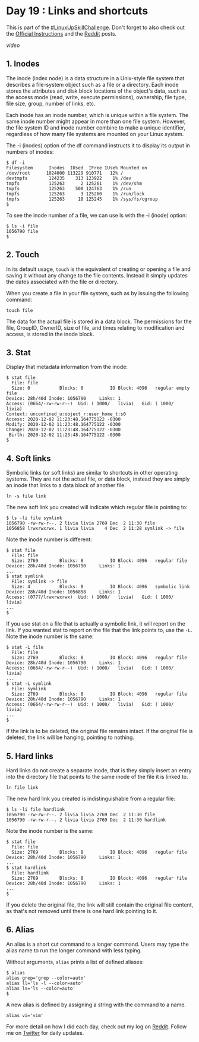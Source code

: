 # Day 19 : Links and shortcuts

This is part of the [#LinuxUpSkillChallenge](../challenges/linux-upskill.html). Don't forget to also check out the [Official Instructions](https://github.com/snori74/linuxupskillchallenge/blob/master/19.md) and the [Reddit](https://www.reddit.com/r/linuxupskillchallenge/) posts.

*video*

## 1. **Inodes**

The inode (index node) is a data structure in a Unix-style file system that describes a file-system object such as a file or a directory. Each inode stores the attributes and disk block locations of the object's data, such as the access mode (read, write, execute permissions), ownership, file type, file size, group, number of links, etc.

Each inode has an inode number, which is unique within a file system. The same inode number might appear in more than one file system. However, the file system ID and inode number combine to make a unique identifier, regardless of how many file systems are mounted on your Linux system.

The -i (inodes) option of the df command instructs it to display its output in numbers of inodes:

```
$ df -i
Filesystem      Inodes  IUsed  IFree IUse% Mounted on
/dev/root      1024000 113229 910771   12% /
devtmpfs        124235    313 123922    1% /dev
tmpfs           125263      2 125261    1% /dev/shm
tmpfs           125263    500 124763    1% /run
tmpfs           125263      3 125260    1% /run/lock
tmpfs           125263     18 125245    1% /sys/fs/cgroup
$
```

To see the inode number of a file, we can use ls with the -i (inode) option:

```
$ ls -i file
1056790 file
$
```

## 2. **Touch**

In its default usage, ```touch``` is the equivalent of creating or opening a file and saving it without any change to the file contents. Instead it simply updates the dates associated with the file or directory.

When you create a file in your file system, such as by issuing the following command:

```
touch file
```

The data for the actual file is stored in a data block. The permissions for the file, GroupID, OwnerID, size of file, and times relating to modification and access, is stored in the inode block.

## 3. **Stat**

Display that metadata information from the inode:

```
$ stat file
  File: file
  Size: 0         	Blocks: 0          IO Block: 4096   regular empty file
Device: 28h/40d	Inode: 1056790     Links: 1
Access: (0664/-rw-rw-r--)  Uid: ( 1000/   livia)   Gid: ( 1000/   livia)
Context: unconfined_u:object_r:user_home_t:s0
Access: 2020-12-02 11:23:48.164775122 -0300
Modify: 2020-12-02 11:23:48.164775122 -0300
Change: 2020-12-02 11:23:48.164775122 -0300
 Birth: 2020-12-02 11:23:48.164775122 -0300
$
```

## 4. **Soft links**

Symbolic links (or soft links) are similar to shortcuts in other operating systems. They are not the actual file, or data block, instead they are simply an inode that links to a data block of another file.

```
ln -s file link
```

The new soft link you created will indicate which regular file is pointing to:

```
$ ls -li file symlink
1056790 -rw-rw-r--. 2 livia livia 2769 Dec  2 11:30 file
1056858 lrwxrwxrwx. 1 livia livia    4 Dec  2 11:28 symlink -> file
```

Note the inode number is different:

```
$ stat file
  File: file
  Size: 2769      	Blocks: 8          IO Block: 4096   regular file
Device: 28h/40d	Inode: 1056790     Links: 1
...
$ stat symlink
  File: symlink -> file
  Size: 4         	Blocks: 8          IO Block: 4096   symbolic link
Device: 28h/40d	Inode: 1056858     Links: 1
Access: (0777/lrwxrwxrwx)  Uid: ( 1000/   livia)   Gid: ( 1000/   livia)
...
$
```

If you use stat on a file that is actually a symbolic link, it will report on the link. If you wanted stat to report on the file that the link points to, use the ```-L```. Note the inode number is the same:

```
$ stat -L file
  File: file
  Size: 2769      	Blocks: 8          IO Block: 4096   regular file
Device: 28h/40d	Inode: 1056790     Links: 1
Access: (0664/-rw-rw-r--)  Uid: ( 1000/   livia)   Gid: ( 1000/   livia)
...
$ stat -L symlink
  File: symlink
  Size: 2769      	Blocks: 8          IO Block: 4096   regular file
Device: 28h/40d	Inode: 1056790     Links: 1
Access: (0664/-rw-rw-r--)  Uid: ( 1000/   livia)   Gid: ( 1000/   livia)
...
$
```

If the link is to be deleted, the original file remains intact. If the original file is deleted, the link will be hanging, pointing to nothing.

## 5. **Hard links**

Hard links do not create a separate inode, that is they simply insert an entry into the directory file that points to the same inode of the file it is linked to.

```
ln file link
```

The new hard link you created is indistinguishable from a regular file:

```
$ ls -li file hardlink
1056790 -rw-rw-r--. 2 livia livia 2769 Dec  2 11:30 file
1056790 -rw-rw-r--. 2 livia livia 2769 Dec  2 11:30 hardlink
```

Note the inode number is the same:

```
$ stat file
  File: file
  Size: 2769      	Blocks: 8          IO Block: 4096   regular file
Device: 28h/40d	Inode: 1056790     Links: 1
...
$ stat hardlink
  File: hardlink
  Size: 2769      	Blocks: 8          IO Block: 4096   regular file
Device: 28h/40d	Inode: 1056790     Links: 1
...
$
```

If you delete the original file, the link will still contain the original file content, as that's not removed until there is one hard link pointing to it.

## 6. **Alias**

An alias is a short cut command to a longer command. Users may type the alias name to run the longer command with less typing.

Without arguments, ```alias``` prints a list of defined aliases:

```
$ alias
alias grep='grep --color=auto'
alias ll='ls -l --color=auto'
alias ls='ls --color=auto'
$
```

A new alias is defined by assigning a string with the command to a name.

```
alias vi='vim'
```

For more detail on how I did each day, check out my log on [Reddit](https://www.reddit.com/user/livia2lima). Follow me on [Twitter](https://twitter.com/search?q=%23LinuxUpSkillChallenge%20%40livialimatweets&src=typed_query&f=live) for daily updates.
